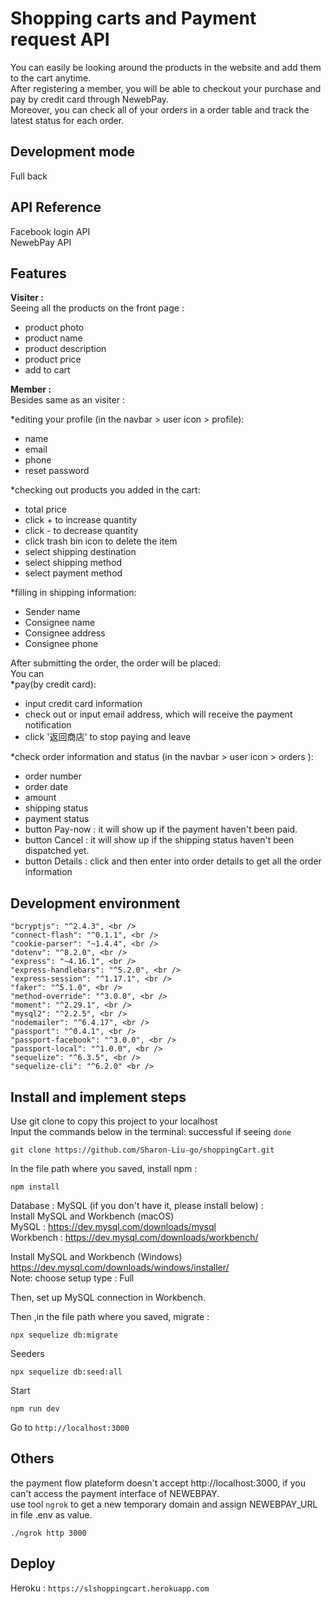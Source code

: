 # Shopping carts and Payment request API <br />
You can easily be looking around the products in the website and add them to the cart anytime. <br />
After registering a member, you will be able to checkout your purchase and pay by credit card through NewebPay. <br />
Moreover, you can check all of your orders in a order table and track the latest status for each order. <br />

## Development mode <br />
Full back <br />

## API Reference <br />
Facebook login API <br />
NewebPay API <br />

## Features <br />
**Visiter :** <br />
Seeing all the products on the front page :<br />
 * product photo<br />
 * product name <br />
 * product description <br />
 * product price <br />
 * add to cart <br />

**Member :** <br />
Besides same as an visiter : <br />

*editing your profile (in the navbar > user icon > profile):<br />
  * name  <br />
  * email <br />
  * phone <br />
  * reset password <br />

*checking out products you added in the cart:<br />
  * total price  <br />
  * click + to increase quantity <br />
  * click - to decrease quantity <br />
  * click trash bin icon to delete the item <br />
  * select shipping destination <br />
  * select shipping method <br />
  * select payment method <br />

*filling in shipping information:<br /> 
  * Sender name <br />
  * Consignee name<br />
  * Consignee address<br />
  * Consignee phone<br />

After submitting the order, the order will be placed:  <br /> 
You can <br />
*pay(by credit card):<br /> 
  * input credit card information<br />
  * check out or input email address, which will receive the payment notification<br />
  * click '返回商店' to stop paying and leave <br />

*check order information and status (in the navbar > user icon > orders ):<br /> 
  * order number<br />
  * order date<br />
  * amount<br />
  * shipping status<br />
  * payment status<br />
  * button Pay-now : it will show up if the payment haven't been paid. <br />
  * button Cancel : it will show up if the shipping status  haven't been dispatched yet. <br />
  * button Details : click and then enter into order details to get all the order information<br />

## Development environment <br />
    "bcryptjs": "^2.4.3", <br />
    "connect-flash": "^0.1.1", <br />
    "cookie-parser": "~1.4.4", <br />
    "dotenv": "^8.2.0", <br />
    "express": "~4.16.1", <br />
    "express-handlebars": "^5.2.0", <br />
    "express-session": "^1.17.1", <br />
    "faker": "^5.1.0", <br />
    "method-override": "^3.0.0", <br />
    "moment": "^2.29.1", <br />
    "mysql2": "^2.2.5", <br />
    "nodemailer": "^6.4.17", <br />
    "passport": "^0.4.1", <br />
    "passport-facebook": "^3.0.0", <br />
    "passport-local": "^1.0.0", <br />
    "sequelize": "^6.3.5", <br />
    "sequelize-cli": "^6.2.0" <br />

## Install and implement steps <br />
Use git clone to copy this project to your localhost <br />
Input the commands below in the terminal: successful if seeing `done` <br />

```
git clone https://github.com/Sharon-Liu-go/shoppingCart.git
```

In the file path where you saved, install npm :<br />
```
npm install
```

Database : MySQL (if you don't have it, please install below) : <br />
Install  MySQL and  Workbench (macOS) <br />
MySQL : https://dev.mysql.com/downloads/mysql<br />
Workbench : https://dev.mysql.com/downloads/workbench/<br />

Install  MySQL and  Workbench (Windows) <br />
https://dev.mysql.com/downloads/windows/installer/<br />
Note: choose setup type : Full <br />


Then, set up MySQL connection in Workbench.<br />

Then ,in the file path where you saved, migrate :<br />

```
npx sequelize db:migrate
```

Seeders <br />
```
npx sequelize db:seed:all
```

Start <br />
```
npm run dev
```
Go to `http://localhost:3000` 

## Others <br />
the payment flow plateform doesn't accept http://localhost:3000, if you can't access the payment interface of NEWEBPAY. <br />
use tool `ngrok` to get a new temporary domain and assign NEWEBPAY_URL in file .env as value. <br />
```
./ngrok http 3000
```

## Deploy <br />
Heroku : `https://slshoppingcart.herokuapp.com`
